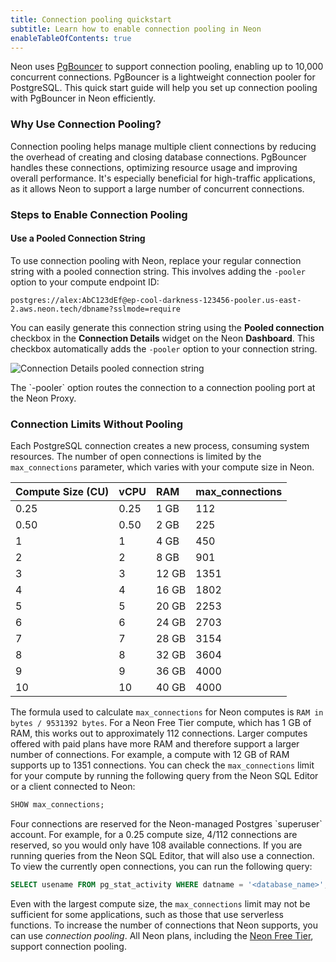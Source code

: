 ```yaml
---
title: Connection pooling quickstart
subtitle: Learn how to enable connection pooling in Neon
enableTableOfContents: true
---
```


Neon uses [PgBouncer](https://www.pgbouncer.org/) to support connection pooling, enabling up to 10,000 concurrent connections. PgBouncer is a lightweight connection pooler for PostgreSQL. This quick start guide will help you set up connection pooling with PgBouncer in Neon efficiently.

### Why Use Connection Pooling?

Connection pooling helps manage multiple client connections by reducing the overhead of creating and closing database connections. PgBouncer handles these connections, optimizing resource usage and improving overall performance. It's especially beneficial for high-traffic applications, as it allows Neon to support a large number of concurrent connections.

### Steps to Enable Connection Pooling

#### Use a Pooled Connection String

To use connection pooling with Neon, replace your regular connection string with a pooled connection string. This involves adding the `-pooler` option to your compute endpoint ID:

```text shouldWrap
postgres://alex:AbC123dEf@ep-cool-darkness-123456-pooler.us-east-2.aws.neon.tech/dbname?sslmode=require
```

You can easily generate this connection string using the **Pooled connection** checkbox in the **Connection Details** widget on the Neon **Dashboard**. This checkbox automatically adds the `-pooler` option to your connection string.

![Connection Details pooled connection string](/docs/connect/connection_details_pooled.png)

<Admonition type="info">
The `-pooler` option routes the connection to a connection pooling port at the Neon Proxy.
</Admonition>

### Connection Limits Without Pooling

Each PostgreSQL connection creates a new process, consuming system resources. The number of open connections is limited by the `max_connections` parameter, which varies with your compute size in Neon.

| Compute Size (CU) | vCPU | RAM   | max_connections |
| :---------------- | :--- | :---- | :-------------- |
| 0.25              | 0.25 | 1 GB  | 112             |
| 0.50              | 0.50 | 2 GB  | 225             |
| 1                 | 1    | 4 GB  | 450             |
| 2                 | 2    | 8 GB  | 901             |
| 3                 | 3    | 12 GB | 1351            |
| 4                 | 4    | 16 GB | 1802            |
| 5                 | 5    | 20 GB | 2253            |
| 6                 | 6    | 24 GB | 2703            |
| 7                 | 7    | 28 GB | 3154            |
| 8                 | 8    | 32 GB | 3604            |
| 9                 | 9    | 36 GB | 4000            |
| 10                | 10   | 40 GB | 4000            |

The formula used to calculate `max_connections` for Neon computes is `RAM in bytes / 9531392 bytes`. For a Neon Free Tier compute, which has 1 GB of RAM, this works out to approximately 112 connections. Larger computes offered with paid plans have more RAM and therefore support a larger number of connections. For example, a compute with 12 GB of RAM supports up to 1351 connections. You can check the `max_connections` limit for your compute by running the following query from the Neon SQL Editor or a client connected to Neon:

```sql
SHOW max_connections;
```

<Admonition type="note">
Four connections are reserved for the Neon-managed Postgres `superuser` account. For example, for a 0.25 compute size, 4/112 connections are reserved, so you would only have 108 available connections. If you are running queries from the Neon SQL Editor, that will also use a connection. To view the currently open connections, you can run the following query:

```sql
SELECT usename FROM pg_stat_activity WHERE datname = '<database_name>';
```

</Admonition>

Even with the largest compute size, the `max_connections` limit may not be sufficient for some applications, such as those that use serverless functions. To increase the number of connections that Neon supports, you can use _connection pooling_. All Neon plans, including the [Neon Free Tier](/docs/introduction/plans#free-tier), support connection pooling.